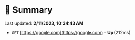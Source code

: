 # 📖 Summary
Last updated: **2/11/2023, 10:34:43 AM**

- `GET` [https://google.com](https://google.com) - **Up** (212ms)
